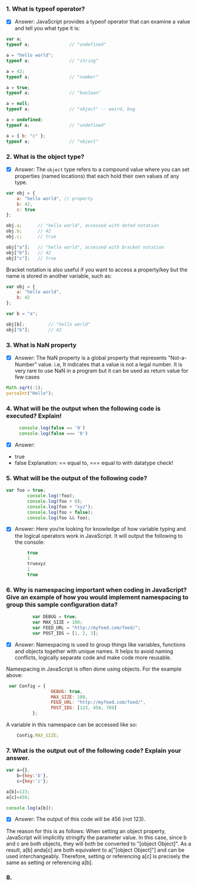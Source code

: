 ### 1. What is typeof operator?
 - [x] Answer: JavaScript provides a typeof operator that can examine a value and tell you what type it is:
```js
var a;
typeof a;				// "undefined"

a = "hello world";
typeof a;				// "string"

a = 42;
typeof a;				// "number"

a = true;
typeof a;				// "boolean"

a = null;
typeof a;				// "object" -- weird, bug

a = undefined;
typeof a;				// "undefined"

a = { b: "c" };
typeof a;				// "object"

```
### 2. What is the object type? 
 - [x] Answer: 
The `object` type refers to a compound value where you can set properties (named locations) that each hold their own values of any type.

```js
var obj = {
	a: "hello world", // property
	b: 42,
	c: true
};

obj.a;		// "hello world", accessed with doted notation
obj.b;		// 42
obj.c;		// true

obj["a"];	// "hello world", accessed with bracket notation
obj["b"];	// 42
obj["c"];	// true
```
Bracket notation is also useful if you want to access a property/key but the name is stored in another variable, such as:

```js
var obj = {
	a: "hello world",
	b: 42
};

var b = "a";

obj[b];			// "hello world"
obj["b"];		// 42
```
### 3. What is NaN property
 - [x] Answer: The NaN property is a global property that represents "Not-a-Number" value. i.e, It indicates that a value is not a legal number. It is very rare to use NaN in a program but it can be used as return value for few cases
```js
Math.sqrt(-1);
parseInt("Hello");
```

### 4. What will be the output when the following code is executed? Explain!
```js
     console.log(false == '0')
     console.log(false === '0')
```
 - [x] Answer: 
 - true
 - false
Explanation: == equal to, === equal to with datatype check!

### 5.  What will be the output of the following code?
```js
var foo = true;
        console.log(!foo);
        console.log(foo + 0);
        console.log(foo + "xyz");
        console.log(foo + false);
        console.log(foo && foo);
```
- [x] Answer:  Here you‘re looking for knowledge of how variable typing and the logical operators work in JavaScript. It will output the following to the console:
```js
        true
        1
        truexyz
        1
        true
```
### 6. Why is namespacing important when coding in JavaScript? Give an example of how you would implement namespacing to group this sample configuration data?

```js
          var DEBUG = true;
          var MAX_SIZE = 100;
          var FEED_URL = "http://myfeed.com/feed/";
          var POST_IDS = [1, 2, 3];
```
- [x] Answer:  Namespacing is used to group things like variables, functions and objects together with unique names. It helps to avoid naming conflicts, logically separate code and make code more reusable.

Namespacing in JavaScript is often done using objects. For the example above:
```js
 var Config = {
                 DEBUG: true,
                 MAX_SIZE: 100,
                 FEED_URL: "http://myfeed.com/feed/",
                 POST_IDS: [123, 456, 789]
          };

```


  A variable in this namespace can be accessed like so:

 ```js
     Config.MAX_SIZE;
  ```

### 7. What is the output out of the following code? Explain your answer.
```js
var a={},
    b={key:'b'},
    c={key:'c'};

a[b]=123;
a[c]=456;

console.log(a[b]);
```
- [x] Answer: The output of this code will be 456 (not 123).

The reason for this is as follows: When setting an object property, JavaScript will implicitly stringify the parameter value. In this case, since b and c are both objects, they will both be converted to "[object Object]". As a result, a[b] anda[c] are both equivalent to a["[object Object]"] and can be used interchangeably. Therefore, setting or referencing a[c] is precisely the same as setting or referencing a[b].

### 8. 


